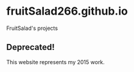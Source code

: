 # fruitSalad266.github.io
FruitSalad's projects

## Deprecated!
This website represents my 2015 work.
